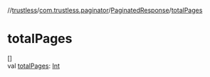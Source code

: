 //[trustless](../../../index.md)/[com.trustless.paginator](../index.md)/[PaginatedResponse](index.md)/[totalPages](total-pages.md)

# totalPages

[]\
val [totalPages](total-pages.md): [Int](https://kotlinlang.org/api/latest/jvm/stdlib/kotlin/-int/index.html)
